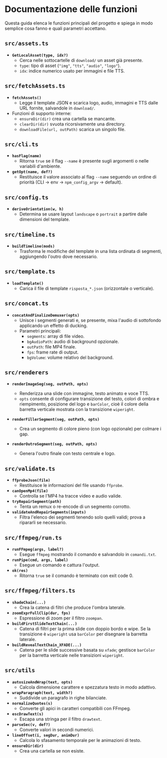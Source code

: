 # Documentazione delle funzioni

Questa guida elenca le funzioni principali del progetto e spiega in modo
semplice cosa fanno e quali parametri accettano.

## `src/assets.ts`
- **`GetLocalAsset(type, idx?)`**
  - Cerca nelle sottocartelle di `download/` un asset già presente.
  - `type`: tipo di asset (`"img"`, `"tts"`, `"audio"`, `"logo"`).
  - `idx`: indice numerico usato per immagini e file TTS.

## `src/fetchAssets.ts`
- **`fetchAssets()`**
  - Legge il template JSON e scarica logo, audio, immagini e TTS dalle URL
    fornite, salvandole in `download/`.
- Funzioni di supporto interne:
  - `ensureDir(dir)` crea una cartella se mancante.
  - `clearDir(dir)` svuota ricorsivamente una directory.
  - `downloadFile(url, outPath)` scarica un singolo file.

## `src/cli.ts`
- **`hasFlag(name)`**
  - Ritorna `true` se il flag `--name` è presente sugli argomenti o nelle
    variabili d'ambiente.
- **`getOpt(name, def?)`**
  - Restituisce il valore associato al flag `--name` seguendo un ordine di
    priorità (CLI → env → `npm_config_argv` → default).

## `src/config.ts`
- **`deriveOrientation(w, h)`**
  - Determina se usare layout `landscape` o `portrait` a partire dalle
    dimensioni del template.

## `src/timeline.ts`
- **`buildTimeline(mods)`**
  - Trasforma le modifiche del template in una lista ordinata di segmenti,
    aggiungendo l'outro dove necessario.

## `src/template.ts`
- **`loadTemplate()`**
  - Carica il file di template `risposta_*.json` (orizzontale o verticale).

## `src/concat.ts`
- **`concatAndFinalizeDemuxer(opts)`**
  - Unisce i segmenti generati e, se presente, mixa l'audio di sottofondo
    applicando un effetto di ducking.
  - Parametri principali:
    - `segments`: array di file video.
    - `bgAudioPath`: audio di background opzionale.
    - `outPath`: file MP4 finale.
    - `fps`: frame rate di output.
    - `bgVolume`: volume relativo del background.

## `src/renderers`
- **`renderImageSeg(seg, outPath, opts)`**
  - Renderizza una slide con immagine, testo animato e voce TTS.
  - `opts` consente di configurare transizione del testo, colori di ombra e
    riempimento, posizione del logo e `barColor`, cioè il colore della
    barretta verticale mostrata con la transizione `wiperight`.

- **`renderFillerSegment(seg, outPath, opts)`**
  - Crea un segmento di colore pieno (con logo opzionale) per colmare i gap.
- **`renderOutroSegment(seg, outPath, opts)`**
  - Genera l'outro finale con testo centrale e logo.

## `src/validate.ts`
- **`ffprobeJson(file)`**
  - Restituisce le informazioni del file usando `ffprobe`.
- **`canOpenMp4(file)`**
  - Controlla se l'MP4 ha tracce video e audio valide.
- **`tryRepairSegment(path)`**
  - Tenta un remux o re-encode di un segmento corrotto.
- **`validateAndRepairSegments(inputs)`**
  - Filtra l'elenco dei segmenti tenendo solo quelli validi; prova a ripararli
    se necessario.

## `src/ffmpeg/run.ts`
- **`runFFmpeg(args, label?)`**
  - Esegue `ffmpeg` mostrando il comando e salvandolo in `comandi.txt`.
- **`runPipe(cmd, args, label)`**
  - Esegue un comando e cattura l'output.
- **`ok(res)`**
  - Ritorna `true` se il comando è terminato con exit code 0.

## `src/ffmpeg/filters.ts`
- **`shadeChain(...)`**
  - Crea la catena di filtri che produce l'ombra laterale.
- **`zoomExprFullClip(dur, fps)`**
  - Espressione di zoom per il filtro `zoompan`.
- **`buildFirstSlideTextChain(...)`**
  - Catena di filtri per la prima slide con doppio bordo e wipe. Se la
    transizione è `wiperight` usa `barColor` per disegnare la barretta laterale.
- **`buildRevealTextChain_XFADE(...)`**
  - Catena per le slide successive basata su `xfade`; gestisce `barColor` per
    la barretta verticale nelle transizioni `wiperight`.


## `src/utils`
- **`autosizeAndWrap(text, opts)`**
  - Calcola dimensione carattere e spezzatura testo in modo adattivo.
- **`wrapParagraph(text, width?)`**
  - Suddivide un paragrafo in righe bilanciate.
- **`normalizeQuotes(s)`**
  - Converte gli apici in caratteri compatibili con FFmpeg.
- **`escDrawText(s)`**
  - Escapa una stringa per il filtro `drawtext`.
- **`parseSec(v, def?)`**
  - Converte valori in secondi numerici.
- **`lineOffset(i, segDur, animDur)`**
  - Calcola lo sfasamento temporale per le animazioni di testo.
- **`ensureDir(dir)`**
  - Crea una cartella se non esiste.

